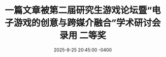 ---
title: >-
    一篇文章被第二届研究生游戏论坛暨“电子游戏的创意与跨媒介融合”学术研讨会录用
    <span class="badge badge-pill badge-publication badge-success">二等奖</span>
date: 2025-8-25 20:45:00 -0400
---